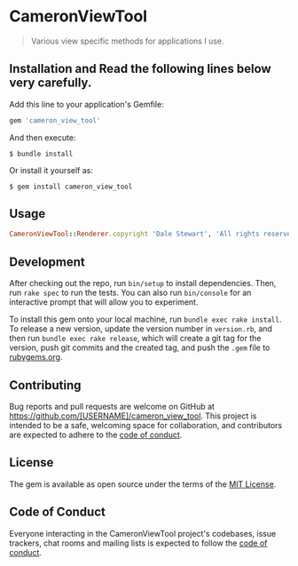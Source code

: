 # CameronViewTool
> Various view specific methods for applications I use.

## Installation and Read the following lines below very carefully.

Add this line to your application's Gemfile:

```ruby
gem 'cameron_view_tool'
```

And then execute:

    $ bundle install

Or install it yourself as:

    $ gem install cameron_view_tool

## Usage

```ruby
CameronViewTool::Renderer.copyright 'Dale Stewart', 'All rights reserved'
```

## Development

After checking out the repo, run `bin/setup` to install dependencies. Then, run `rake spec` to run the tests. You can also run `bin/console` for an interactive prompt that will allow you to experiment.

To install this gem onto your local machine, run `bundle exec rake install`. To release a new version, update the version number in `version.rb`, and then run `bundle exec rake release`, which will create a git tag for the version, push git commits and the created tag, and push the `.gem` file to [rubygems.org](https://rubygems.org).

## Contributing

Bug reports and pull requests are welcome on GitHub at https://github.com/[USERNAME]/cameron_view_tool. This project is intended to be a safe, welcoming space for collaboration, and contributors are expected to adhere to the [code of conduct](https://github.com/[USERNAME]/cameron_view_tool/blob/master/CODE_OF_CONDUCT.md).

## License

The gem is available as open source under the terms of the [MIT License](https://opensource.org/licenses/MIT).

## Code of Conduct

Everyone interacting in the CameronViewTool project's codebases, issue trackers, chat rooms and mailing lists is expected to follow the [code of conduct](https://github.com/[USERNAME]/cameron_view_tool/blob/master/CODE_OF_CONDUCT.md).
